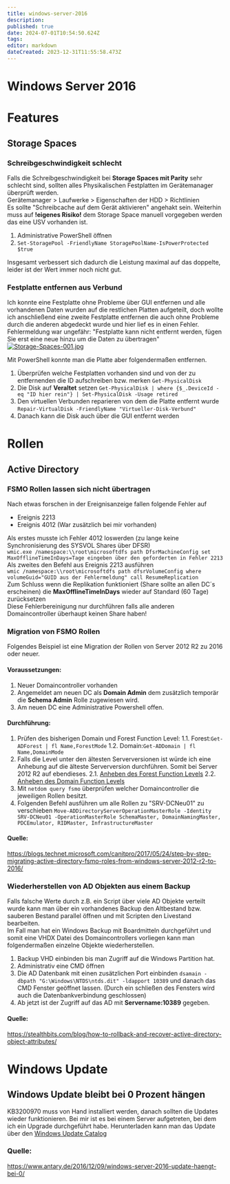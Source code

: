 ```yaml
---
title: windows-server-2016
description: 
published: true
date: 2024-07-01T10:54:50.624Z
tags: 
editor: markdown
dateCreated: 2023-12-31T11:55:58.473Z
---
```


# Windows Server 2016

# Features

## Storage Spaces

### Schreibgeschwindigkeit schlecht

Falls die Schreibgeschwindigkeit bei **Storage Spaces mit Parity** sehr schlecht sind, sollten alles Physikalischen Festplatten im Gerätemanager überprüft werden.  
Gerätemanager &gt; Laufwerke &gt; Eigenschaften der HDD &gt; Richtlinien  
Es sollte "Schreibcache auf dem Gerät aktivieren" angehakt sein. Weiterhin muss auf **!eigenes Risiko!** dem Storage Space manuell vorgegeben werden das eine USV vorhanden ist.

1. Administrative PowerShell öffnen
2. `Set-StoragePool -FriendlyName StoragePoolName-IsPowerProtected $true`

Insgesamt verbessert sich dadurch die Leistung maximal auf das doppelte, leider ist der Wert immer noch nicht gut.

### Festplatte entfernen aus Verbund

Ich konnte eine Festplatte ohne Probleme über GUI entfernen und alle vorhandenen Daten wurden auf die restlichen Platten aufgeteilt, doch wollte ich anschließend eine zweite Festplatte entfernen die auch ohne Probleme durch die anderen abgedeckt wurde und hier lief es in einen Fehler.  
Fehlermeldung war ungefähr: "Festplatte kann nicht entfernt werden, fügen Sie erst eine neue hinzu um die Daten zu übertragen"  
[![Storage-Spaces-001.jpg](https://wiki.eidolf.de/images/e/e9/Storage-Spaces-001.jpg)](https://wiki.eidolf.de/index.php/Datei:Storage-Spaces-001.jpg)  

  
Mit PowerShell konnte man die Platte aber folgendermaßen entfernen.

1. Überprüfen welche Festplatten vorhanden sind und von der zu entfernenden die ID aufschreiben bzw. merken 
`Get-PhysicalDisk`
2. Die Disk auf **Veraltet** setzen
`Get-PhysicalDisk | where {$_.DeviceId -eq "ID hier rein"} | Set-PhysicalDisk -Usage retired`
3. Den virtuellen Verbunden reparieren von dem die Platte entfernt wurde
`Repair-VirtualDisk -FriendlyName "Virtueller-Disk-Verbund"`
4. Danach kann die Disk auch über die GUI entfernt werden

# Rollen

## Active Directory

### FSMO Rollen lassen sich nicht übertragen

Nach etwas forschen in der Ereignisanzeige fallen folgende Fehler auf

- Ereignis 2213
- Ereignis 4012 (War zusätzlich bei mir vorhanden)

Als erstes musste ich Fehler 4012 loswerden (zu lange keine Synchronisierung des SYSVOL Shares über DFSR)  
`wmic.exe /namespace:\\root\microsoftdfs path DfsrMachineConfig set MaxOfflineTimeInDays=Tage eingeben über den geforderten in Fehler 2213`  
Als zweites den Befehl aus Ereignis 2213 ausführen  
`wmic /namespace:\\root\microsoftdfs path dfsrVolumeConfig where volumeGuid="GUID aus der Fehlermeldung" call ResumeReplication`  
Zum Schluss wenn die Replikation funktioniert (Share sollte an allen DC´s erscheinen) die **MaxOfflineTimeInDays** wieder auf Standard (60 Tage) zurücksetzen  
Diese Fehlerbereinigung nur durchführen falls alle anderen Domaincontroller überhaupt keinen Share haben!

### Migration von FSMO Rollen

Folgendes Beispiel ist eine Migration der Rollen von Server 2012 R2 zu 2016 oder neuer.

#### Voraussetzungen:

1. Neuer Domaincontroller vorhanden
2. Angemeldet am neuen DC als **Domain Admin** dem zusätzlich temporär die **Schema Admin** Rolle zugewiesen wird.
3. Am neuen DC eine Administrative Powershell offen.

#### Durchführung:

1. Prüfen des bisherigen Domain und Forest Function Level:
	1.1. Forest:`Get-ADForest | fl Name,ForestMode`
	1.2. Domain:`Get-ADDomain | fl Name,DomainMode`
2. Falls die Level unter den ältesten Serverversionen ist würde ich eine Anhebung auf die älteste Serverversion durchführen. 
	Somit bei Server 2012 R2 auf ebendieses. 
	2.1. [Anheben des Forest Function Levels](/de/Wiki-Seiten/Microsoft/Server/Rollen/AD/ad-anheben-des-forest-function-levels)
	2.2. [Anheben des Domain Function Levels](/de/Wiki-Seiten/Microsoft/Server/Rollen/AD/ad-anheben-des-domain-function-levels)
3. Mit `netdom query fsmo` überprüfen welcher Domaincontroller die jeweiligen Rollen besitzt.
4. Folgenden Befehl ausführen um alle Rollen zu "SRV-DCNeu01" zu verschieben
`Move-ADDirectoryServerOperationMasterRole -Identity SRV-DCNeu01 -OperationMasterRole SchemaMaster, DomainNamingMaster, PDCEmulator, RIDMaster, InfrastructureMaster`

#### Quelle:
https://blogs.technet.microsoft.com/canitpro/2017/05/24/step-by-step-migrating-active-directory-fsmo-roles-from-windows-server-2012-r2-to-2016/

### Wiederherstellen von AD Objekten aus einem Backup

Falls falsche Werte durch z.B. ein Script über viele AD Objekte verteilt wurde kann man über ein vorhandenes Backup den Altbestand bzw. sauberen Bestand parallel öffnen und mit Scripten den Livestand bearbeiten.  
Im Fall man hat ein Windows Backup mit Boardmitteln durchgeführt und somit eine VHDX Datei des Domaincontrollers vorliegen kann man folgendermaßen einzelne Objekte wiederherstellen.

1. Backup VHD einbinden bis man Zugriff auf die Windows Partition hat.
2. Administrativ eine CMD öffnen
3. Die AD Datenbank mit einen zusätzlichen Port einbinden `dsamain -dbpath "G:\Windows\NTDS\ntds.dit" -ldapport 10389` und danach das CMD Fenster geöffnet lassen. (Durch ein schließen des Fensters wird auch die Datenbankverbindung geschlossen)
4. Ab jetzt ist der Zugriff auf das AD mit **Servername:10389** gegeben.

#### Quelle:
https://stealthbits.com/blog/how-to-rollback-and-recover-active-directory-object-attributes/

# Windows Update

## Windows Update bleibt bei 0 Prozent hängen

KB3200970 muss von Hand installiert werden, danach sollten die Updates wieder funktionieren. Bei mir ist es bei einem Server aufgetreten, bei dem ich ein Upgrade durchgeführt habe. Herunterladen kann man das Update über den [Windows Update Catalog](https://www.catalog.update.microsoft.com/Search.aspx?q=KB3200970%7C)

### Quelle:
https://www.antary.de/2016/12/09/windows-server-2016-update-haengt-bei-0/